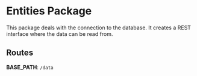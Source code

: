# Entities Package

This package deals with the connection to the database. It creates a REST interface where the data can be read from.

## Routes

<strong>BASE_PATH</strong>: <code>/data</code>